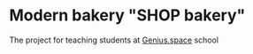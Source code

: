 # Modern bakery "SHOP bakery"

The project for teaching students at [Genius.space](https://genius.space/)
school
